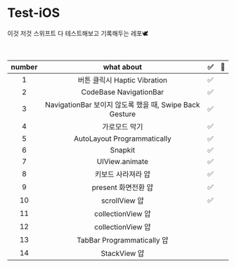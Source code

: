 # Test-iOS
이것 저것 스위프트 다 테스트해보고 기록해두는 레포🕊

<br>

| number   |      what about      |  ✅  | 📂 |
|:----------:|:-------------:|:------:|:------:|
| 1 |  버튼 클릭시 Haptic Vibration | ✅ |
| 2 |    CodeBase NavigationBar   | ✅ |
| 3 | NavigationBar 보이지 않도록 했을 때, Swipe Back Gesture |   ✅  |
| 4 | 가로모드 막기 |   ✅  |
| 5 | AutoLayout Programmatically |  ✅   |
| 6 | Snapkit |   ✅  |
| 7 | UIView.animate | ✅  |
| 8 | 키보드 사라져라 얍 | ✅ |
| 9 | present 화면전환 얍 | ✅ |
| 10 | scrollView 얍 | ✅ |
| 11 | collectionView 얍 |  |
| 12 | collectionView 얍 |  |
| 13 | TabBar Programmatically 얍 |  |
| 14 | StackView 얍 |  |
